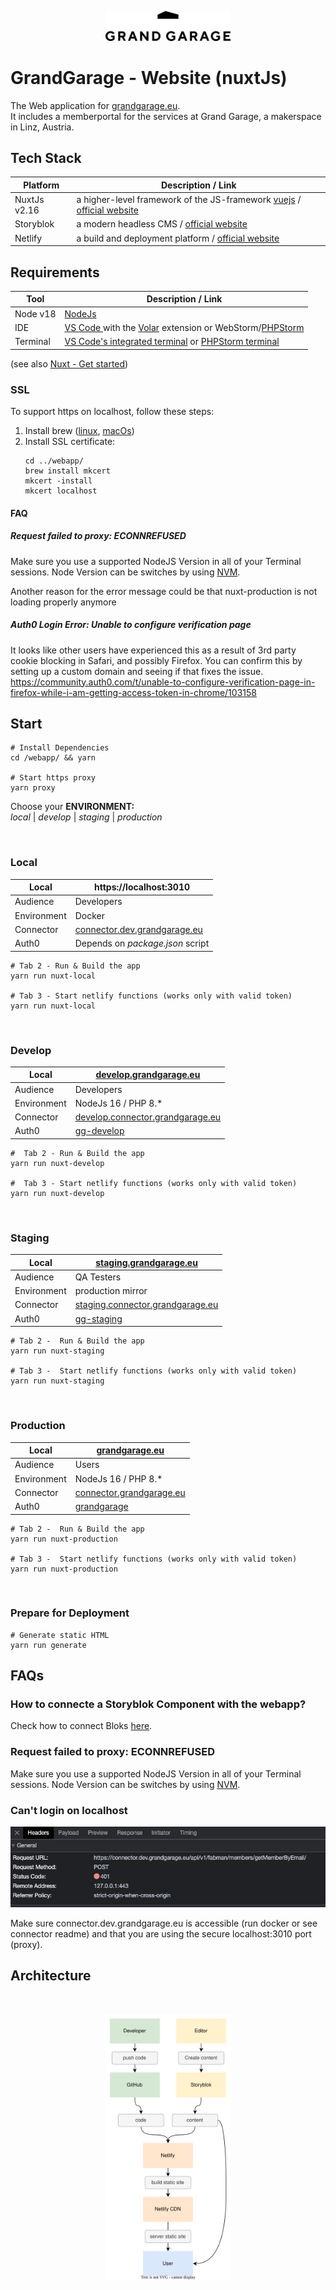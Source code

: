 <p align="center">
<img src="./docs/graphs/gg-logo.png" width="200">
</p>

# GrandGarage - Website (nuxtJs)

The Web application for [grandgarage.eu](https://grandgarage.eu/). <br>
It includes a memberportal for the services at Grand Garage, a makerspace in Linz, Austria.

## Tech Stack

| Platform     | Description / Link                                                                                                 |
|--------------| ------------------------------------------------------------------------------------------------------------------ |
| NuxtJs v2.16 | a higher-level framework of the JS-framework [vuejs](https://vuejs.org/) / [official website](https://nuxtjs.org/) |
| Storyblok    | a modern headless CMS / [official website](www.storyblok.com)                                                      |
| Netlify      | a build and deployment platform / [official website](https://www.netlify.com/with/vue/)                            |

## Requirements
  | Tool     | Description / Link                                                    |
  |----------|-----------------------------------------------------------------------|
  | Node v18 | [NodeJs](https://nodejs.org/en)                                       |
  | IDE      | [VS Code ](https://code.visualstudio.com/) with the [Volar](https://marketplace.visualstudio.com/items?itemName=Vue.volar) extension or WebStorm/[PHPStorm](https://www.jetbrains.com/phpstorm/)                                                                |
  | Terminal | [VS Code's integrated terminal](https://code.visualstudio.com/docs/terminal/basics) or [PHPStorm terminal](https://www.jetbrains.com/help/phpstorm/terminal-emulator.html) |

(see also [Nuxt - Get started](https://nuxtjs.org/docs/get-started/installation/))

### SSL

To support https on localhost, follow these steps:

1. Install brew ([linux](https://docs.brew.sh/Homebrew-on-Linux), [macOs](https://www.storyblok.com/faq/setup-dev-server-https-proxy))
2. Install SSL certificate:
    ```
    cd ../webapp/
    brew install mkcert
    mkcert -install
    mkcert localhost
    ```
   
#### FAQ
##### Request failed to proxy: ECONNREFUSED
Make sure you use a supported NodeJS Version in all of your Terminal sessions. Node Version can be switches by using [NVM](https://github.com/nvm-sh/nvm).

Another reason for the error message could be that nuxt-production is not loading properly anymore

##### Auth0 Login Error: Unable to configure verification page

It looks like other users have experienced this as a result of 3rd party cookie blocking in Safari, and possibly Firefox.
You can confirm this by setting up a custom domain and seeing if that fixes the issue.
https://community.auth0.com/t/unable-to-configure-verification-page-in-firefox-while-i-am-getting-access-token-in-chrome/103158

## Start

```
# Install Dependencies
cd /webapp/ && yarn

# Start https proxy
yarn proxy
```

Choose your **ENVIRONMENT:** <br>
_local_ | _develop_ | _staging_ | _production_

<br>

### Local

| Local       | https://localhost:3010                                                |
| ----------- | --------------------------------------------------------------------- |
| Audience    | Developers                                                            |
| Environment | Docker                                                                |
| Connector   | [connector.dev.grandgarage.eu](https://connector.dev.grandgarage.eu/) |
| Auth0       | Depends on _package.json_ script                                      |

```
# Tab 2 - Run & Build the app
yarn run nuxt-local

# Tab 3 - Start netlify functions (works only with valid token)
yarn run nuxt-local
```

<br>

### Develop

| Local       | [develop.grandgarage.eu](https://develop.grandgarage.eu/)                    |
| ----------- | ---------------------------------------------------------------------------- |
| Audience    | Developers                                                                   |
| Environment | NodeJs 16 / PHP 8.\*                                                         |
| Connector   | [develop.connector.grandgarage.eu](https://develop.connector.grandgarage.eu) |
| Auth0       | [gg-develop](https://manage.auth0.com/dashboard/eu/gg-develop/users)         |

```
#  Tab 2 - Run & Build the app
yarn run nuxt-develop

#  Tab 3 - Start netlify functions (works only with valid token)
yarn run nuxt-develop
```

<br>

### Staging

| Local       | [staging.grandgarage.eu](https://staging.grandgarage.eu/)                    |
| ----------- | ---------------------------------------------------------------------------- |
| Audience    | QA Testers                                                                   |
| Environment | production mirror                                                            |
| Connector   | [staging.connector.grandgarage.eu](https://develop.connector.grandgarage.eu) |
| Auth0       | [gg-staging](https://manage.auth0.com/dashboard/eu/gg-staging/users)         |

```
# Tab 2 -  Run & Build the app
yarn run nuxt-staging

# Tab 3 -  Start netlify functions (works only with valid token)
yarn run nuxt-staging
```

<br>

### Production

| Local       | [grandgarage.eu](https://grandgarage.eu/)                              |
| ----------- | ---------------------------------------------------------------------- |
| Audience    | Users                                                                  |
| Environment | NodeJs 16 / PHP 8.\*                                                   |
| Connector   | [connector.grandgarage.eu](https://connector.grandgarage.eu)           |
| Auth0       | [grandgarage](https://manage.auth0.com/dashboard/eu/grandgarage/users) |

```
# Tab 2 -  Run & Build the app
yarn run nuxt-production

# Tab 3 -  Start netlify functions (works only with valid token)
yarn run nuxt-production
```

<br>

### Prepare for Deployment

```
# Generate static HTML
yarn run generate
```

## FAQs
### How to connecte a Storyblok Component with the webapp?
Check how to connect Bloks [here](https://grandgarage.atlassian.net/wiki/spaces/ITINT/pages/2369486915/Neuen+Block+anlegen+v1).

### Request failed to proxy: ECONNREFUSED
Make sure you use a supported NodeJS Version in all of your Terminal sessions. Node Version can be switches by using [NVM](https://github.com/nvm-sh/nvm).

### Can't login on localhost
![img.png](./assets/img/local_error.png)

Make sure connector.dev.grandgarage.eu is accessible (run docker or see connector readme) and that you are using the secure localhost:3010 port (proxy).


## Architecture
<br>
<p align="center">
<img src="./docs/graphs/architecture.svg" width="200">
</p>
